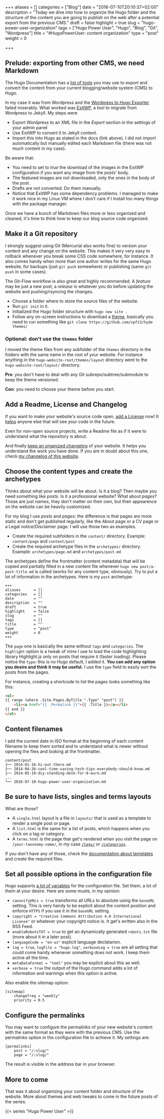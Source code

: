 +++
aliases = []
categories = ["Blog"]
date = "2016-07-10T20:10:37+02:00"
description = "Today we dive into how to organize the Hugo folder and the structure of the content you are going to publish on the web after a potential export from the previous CMS."
draft = false
highlight = true
slug = "hugo-power-user-organization"
tags = ["Hugo Power User", "Hugo", "Blog", "Git", "Wordpress"]
title = "#HugoPowerUser: content organization"
type = "post"
weight = 0

+++


## Prelude: exporting from other CMS, we need Markdown

The Hugo Documentation has a [list of tools](https://gohugo.io/tools/) you may
use to export and convert the content from your current blogging/website system
(CMS) to Hugo.

In my case it was from Wordpress and the
[Wordpress to Hugo Exporter](https://github.com/SchumacherFM/wordpress-to-hugo-exporter)
failed miserably. What worked was [ExitWP](https://github.com/thomasf/exitwp), a
tool to migrate from Wordpress to Jekyll. My steps were

- Export Wordpress to an XML file in the _Export_ section in the settings of
  your admin panel
- Use ExitWP to convert it to Jekyll content.
- Import this into Hugo as stated in the docs (link above). I did not import
  automatically but manually edited each Markdown file (there was not much
  content in my case).

Be aware that:

- You need to set to _true_ the download of the images in the ExitWP
  configuration if you want any image from the posts' body.
- The featured images are not downloaded, only the ones in the body of the post.
- Drafts are not converted. Do them manually.
- Notice that ExitWP has some dependency problems. I managed to make it work
  nice in my Linux VM where I don’t care if I install too many things with the
  package manager.
 
Once we have a bunch of Markdown files more or less organized and cleaned, it's
time to think how to keep our blog source code organized.


## Make it a Git repository

I strongly suggest using Git (Mercurial also works fine) to version your content
and any change on the website. This makes it very very easy to rollback whenever
you break some CSS code somewhere, for instance. It also comes handy when more
than one author writes for the same Hugo website, for backups (just `git push`
somewhere) or publishing (same `git push` in some cases).

The Git-Flow workflow is also great and highly recommended. A _feature_ may be
just a new post, a _release_ is whatever you do before updating the website and
pushing/rsyncing the changes.

- Choose a folder where to store the source files of the website.
- Run `git init` in it.
- Initialized the Hugo folder structure with `hugo new site .`
- Follow any on-screen instructions to download a
  [theme](https://themes.gohugo.io/), basically you need to run something like
  `git clone https://github.com/spf13/hyde themes/`


### Optional: don't use the `themes` folder

I moved the theme files from any subfolder of the `themes` directory in the
folders with the same name in the root of your website. For instance anything in
the `hugo-website-root/themes/layout` directory went to the
`hugo-website-root/layout/` directory.

**Pro**: you don't have to deal with any Git subrepo/subtree/submodule to keep
the theme versioned.

**Con**: you need to choose your theme before you start.


## Add a Readme, License and Changelog

If you want to make your website's source code open,
[add a License](http://choosealicense.com/) now! It
[helps](https://blog.codinghorror.com/pick-a-license-any-license/) anyone else
that will see your code in the future.

Even for non-open source projects, write a Readme file as if it were to
understand what the repository is about.

And finally [keep an organized changelog](http://keepachangelog.com/) of your
website. It helps you understand the work you have done. If you are in doubt
about this one, check
[my changelog of this website](https://github.com/TheMatjaz/matjaz.it/blob/master/CHANGELOG.md).


## Choose the content types and create the archetypes

Thinks about what your website will be about. Is it a blog? Then maybe you need
something like _posts_. Is it a professional website? What about _pages_? Those
are just _names_, they don't matter on their own, but their appearence on the
website can be heavily customized.

For my blog I use _posts_ and _pages_: the difference is that pages are more
static and don't get published regularly, like the About page or a CV page or a
Legal notice/Disclaimer page. I will use those two as examples.

- Create the required subfolders in the `content/` directory. Example:
  `content/page` and `content/post`
- Create the required archetype files in the `archetypes/` directory. Example:
  `archetypes/page.md` and `archetypes/post.md`

The archetypes define the frontmatter (content metadata) that will be copied and
partially filled in a new content file whenever `hugo new post/a-post-title.md`
is called (works for any content type, obviously). Try to put a lot of
information in the archetypes. Here is my `post` archetype:

```
+++
aliases      = []
categories   = []
date         = ""
description  = ""
draft        = true
highlight    = false
slug         = ""
tags         = []
title        = ""
type         = "post"
weight       = 0
+++
```

The `page` one is basically the same without `tags` and `categories`. The
`highlight` option is a tweak of mine I use to load the code highlighting
library Highlight.js only on posts that require it (faster loading). Please
notice the `type`: this is no Hugo default, I added it. **You can add any option
you desire and think it may be useful.** I use the `type` field to easily sort
the posts from the pages.

For instance, creating a shortcode to list the pages looks something like this:

```html
<ul>
{{ range (where .Site.Pages.ByTitle ".Type" "post") }}
    <li><a href="{{ .Permalink }}">{{ .Title }}</a></li>
{{ end }}
</ul>

```


## Content filenames

I add the current date in ISO format at the beginning of each content filename
to keep them sorted and to understand what is newer without opening the files
and looking at the frontmatter.

```
content/post
├── 2014-01-16-hi-out-there.md
├── 2014-04-26-cool-time-saving-tech-tips-everybody-should-know.md
├── 2014-05-19-diy-standing-desk-for-8-euro.md
...
└── 2016-07-10-hugo-power-user-organization.md
```


## Be sure to have lists, singles and terms layouts

What are those?

- A `single.html` layout is a file in `layouts/` that is used as a template to
  render a single post or page.
- A `list.html` is the same for a list of posts, which happens when you click on
  a tag or category.
- A `terms.html` is the page that get's rendered when you visit the page on
  `/your-taxonomy-name/`, in my case [`/tags/`](/tags/) or
  [`/categories`](/categories/).

If you don't have any of those, check the
[documentation about templates](https://gohugo.io/templates/overview/) and
create the required files.


## Set all possible options in the configuration file

Hugo supports
[a lot of variables](https://gohugo.io/overview/configuration#configuration-variables)
for the configuration file. Set them, a lot of them at your desire. Here are
some musts, in my opinion:

- `canonifyURLs = true` transforms all URLs to absolute using the `baseURL`
  setting. This is very handy to be explicit about the content position and
  enforce `HTTPS` if you use it in the `baseURL` setting.
- `copyright = "Creative Commons Attribution 4.0 International License"` or
  whatever your copyright notice is. It get's written also in the RSS Feed.
- `enableRobotsTXT = true` to get an dynamically generated `robots.txt` file
  (more about it in a later post).
- `languageCode = "en-us"` explicit language declatarion.
- `log = true`, `logFile = "hugo.log"`, `verboseLog = true` are all setting that
  could come handy whenever something does not work. I keep them active all the
  time.
- `metaDataFormat = "toml"` you may be explicit about this as well.
- `verbose = true` the output of the Hugo command adds a lot of information and
  warnings when this option is active.

Also enable the sitemap option:

```
[sitemap]
    changefreq = "weekly"
    priority = 0.5
```


## Configure the permalinks

You may want to configure the permalinks of your new website's content with the
same format as they were with the previous CMS. Use the permalinks option in the
configuration file to achieve it. My settings are:

```
[permalinks]
    post = "/:slug/"
    page = "/:slug/"
```

The result is visible in the address bar in your browser.


## More to come

That was it about organizing your content folder and structure of the website.
More about themes and web tweaks to come in the future posts of the series.

{{< series "Hugo Power User" >}}
